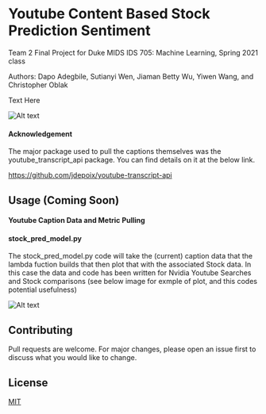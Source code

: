 # Youtube Content Based Stock Prediction Sentiment

Team 2 Final Project for Duke MIDS IDS 705: Machine Learning, Spring 2021 class

Authors:
Dapo Adegbile, 
Sutianyi Wen,
Jiaman Betty Wu,
Yiwen Wang, and
Christopher Oblak


Text Here

![Alt text](PipelineLayout.png?raw=true "Title")

#### Acknowledgement

The major package used to pull the captions themselves was the 
youtube_transcript_api package.  You can find details on it at the below link.

https://github.com/jdepoix/youtube-transcript-api

## Usage (Coming Soon)

#### Youtube Caption Data and Metric Pulling


#### stock_pred_model.py

The stock_pred_model.py code will take the (current) caption data that the lambda 
fuction builds that then plot that with the associated Stock data.  In this case
the data and code has been written for Nvidia Youtube Searches and Stock 
comparisons (see below image for exmple of plot, and this codes potential usefulness)


![Alt text](10_plots/NVDA_Sentiment_Stock_ComparisonPlot.jpeg?raw=true "Title")


## Contributing
Pull requests are welcome. For major changes, please open an issue first to discuss what you would like to change.

## License
[MIT](https://choosealicense.com/licenses/mit/)
